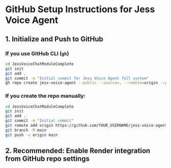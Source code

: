 # GitHub Setup Instructions for Jess Voice Agent

## 1. Initialize and Push to GitHub

### If you use GitHub CLI (`gh`)
```bash
cd JessVoiceChatModuleComplete
git init
git add .
git commit -m "Initial commit for Jess Voice Agent full system"
gh repo create jess-voice-agent --public --source=. --remote=origin --push
```

### If you create the repo manually:
```bash
cd JessVoiceChatModuleComplete
git init
git add .
git commit -m "Initial commit"
git remote add origin https://github.com/YOUR_USERNAME/jess-voice-agent.git
git branch -M main
git push -u origin main
```

## 2. Recommended: Enable Render integration from GitHub repo settings
